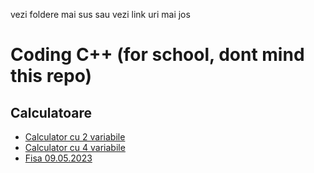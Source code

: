 vezi foldere mai sus sau vezi link uri mai jos

# Coding C++ (for school, dont mind this repo)

## Calculatoare
- [Calculator cu 2 variabile](https://github.com/wigglycornet/codingcplusplus/blob/main/Calculator/calc2.cpp)
- [Calculator cu 4 variabile](https://github.com/wigglycornet/codingcplusplus/blob/main/Calculator/calc4.cpp)
- [Fisa 09.05.2023](https://github.com/wigglycornet/codingcplusplus/blob/main/FisaCuExercitii/main.cpp)

